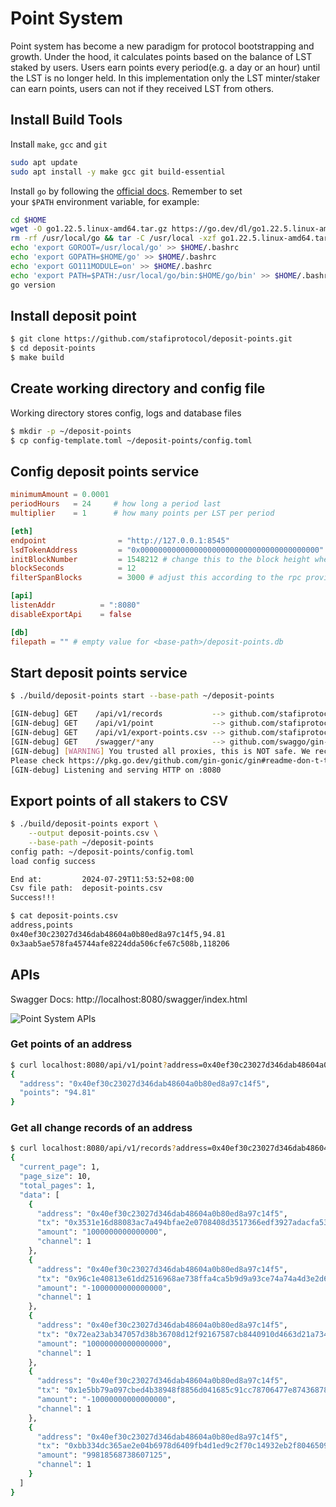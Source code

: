 # Point System

Point system has become a new paradigm for protocol bootstrapping and growth. Under the hood, it calculates points based on the balance of LST staked by users. Users earn points every period(e.g. a day or an hour) until the LST is no longer held. In this implementation only the LST minter/staker can earn points, users can not if they received LST from others.

## Install Build Tools

Install `make`, `gcc` and `git`

```bash
sudo apt update
sudo apt install -y make gcc git build-essential
```

Install `go` by following the [official docs](https://golang.org/doc/install). Remember to set your `$PATH` environment variable, for example:

```bash
cd $HOME
wget -O go1.22.5.linux-amd64.tar.gz https://go.dev/dl/go1.22.5.linux-amd64.tar.gz
rm -rf /usr/local/go && tar -C /usr/local -xzf go1.22.5.linux-amd64.tar.gz && rm go1.22.5.linux-amd64.tar.gz
echo 'export GOROOT=/usr/local/go' >> $HOME/.bashrc
echo 'export GOPATH=$HOME/go' >> $HOME/.bashrc
echo 'export GO111MODULE=on' >> $HOME/.bashrc
echo 'export PATH=$PATH:/usr/local/go/bin:$HOME/go/bin' >> $HOME/.bashrc && . $HOME/.bashrc
go version
```

## Install deposit point

```bash
$ git clone https://github.com/stafiprotocol/deposit-points.git
$ cd deposit-points
$ make build
```

## Create working directory and config file

Working directory stores config, logs and database files

```bash
$ mkdir -p ~/deposit-points
$ cp config-template.toml ~/deposit-points/config.toml
```

## Config deposit points service

```toml
minimumAmount = 0.0001
periodHours   = 24     # how long a period last
multiplier    = 1      # how many points per LST per period

[eth]
endpoint                = "http://127.0.0.1:8545"
lsdTokenAddress         = "0x0000000000000000000000000000000000000000"
initBlockNumber         = 1548212 # change this to the block height when the lsd token created at
blockSeconds            = 12
filterSpanBlocks        = 3000 # adjust this according to the rpc provider

[api]
listenAddr          = ":8080"
disableExportApi    = false

[db]
filepath = "" # empty value for <base-path>/deposit-points.db
```
## Start deposit points service

```bash
$ ./build/deposit-points start --base-path ~/deposit-points

[GIN-debug] GET    /api/v1/records           --> github.com/stafiprotocol/deposit-points/app.(*App).handleGetRecords-fm (3 handlers)
[GIN-debug] GET    /api/v1/point             --> github.com/stafiprotocol/deposit-points/app.(*App).handleGetPoint-fm (3 handlers)
[GIN-debug] GET    /api/v1/export-points.csv --> github.com/stafiprotocol/deposit-points/app.(*App).handleExport-fm (3 handlers)
[GIN-debug] GET    /swagger/*any             --> github.com/swaggo/gin-swagger.CustomWrapHandler.func1 (3 handlers)
[GIN-debug] [WARNING] You trusted all proxies, this is NOT safe. We recommend you to set a value.
Please check https://pkg.go.dev/github.com/gin-gonic/gin#readme-don-t-trust-all-proxies for details.
[GIN-debug] Listening and serving HTTP on :8080
```

## Export points of all stakers to CSV

```bash
$ ./build/deposit-points export \
    --output deposit-points.csv \
    --base-path ~/deposit-points
config path: ~/deposit-points/config.toml
load config success

End at:         2024-07-29T11:53:52+08:00
Csv file path:  deposit-points.csv
Success!!!
```

```bash
$ cat deposit-points.csv
address,points
0x40ef30c23027d346dab48604a0b80ed8a97c14f5,94.81
0x3aab5ae578fa45744afe8224dda506cfe67c508b,118206
```

## APIs

Swagger Docs: http://localhost:8080/swagger/index.html

![Point System APIs](/image/point_system/points-swagger.png 'Point System APIs')

### Get points of an address

```bash
$ curl localhost:8080/api/v1/point?address=0x40ef30c23027d346dab48604a0b80ed8a97c14f5 | jq
{
  "address": "0x40ef30c23027d346dab48604a0b80ed8a97c14f5",
  "points": "94.81"
}
```

### Get all change records of an address

```bash
$ curl localhost:8080/api/v1/records?address=0x40ef30c23027d346dab48604a0b80ed8a97c14f5 | jq
{
  "current_page": 1,
  "page_size": 10,
  "total_pages": 1,
  "data": [
    {
      "address": "0x40ef30c23027d346dab48604a0b80ed8a97c14f5",
      "tx": "0x3531e16d88083ac7a494bfae2e0708408d3517366edf3927adacfa5314cc4d20",
      "amount": "1000000000000000",
      "channel": 1
    },
    {
      "address": "0x40ef30c23027d346dab48604a0b80ed8a97c14f5",
      "tx": "0x96c1e40813e61dd2516968ae738ffa4ca5b9d9a93ce74a74a4d3e2d69ab2dce0",
      "amount": "-1000000000000000",
      "channel": 1
    },
    {
      "address": "0x40ef30c23027d346dab48604a0b80ed8a97c14f5",
      "tx": "0x72ea23ab347057d38b36708d12f92167587cb8440910d4663d21a7347360e677",
      "amount": "10000000000000000",
      "channel": 1
    },
    {
      "address": "0x40ef30c23027d346dab48604a0b80ed8a97c14f5",
      "tx": "0x1e5bb79a097cbed4b38948f8856d041685c91cc78706477e87436878e0ff87b6",
      "amount": "-10000000000000000",
      "channel": 1
    },
    {
      "address": "0x40ef30c23027d346dab48604a0b80ed8a97c14f5",
      "tx": "0xbb334dc365ae2e04b6978d6409fb4d1ed9c2f70c14932eb2f804650957ac637c",
      "amount": "99818568738607125",
      "channel": 1
    }
  ]
}
```

